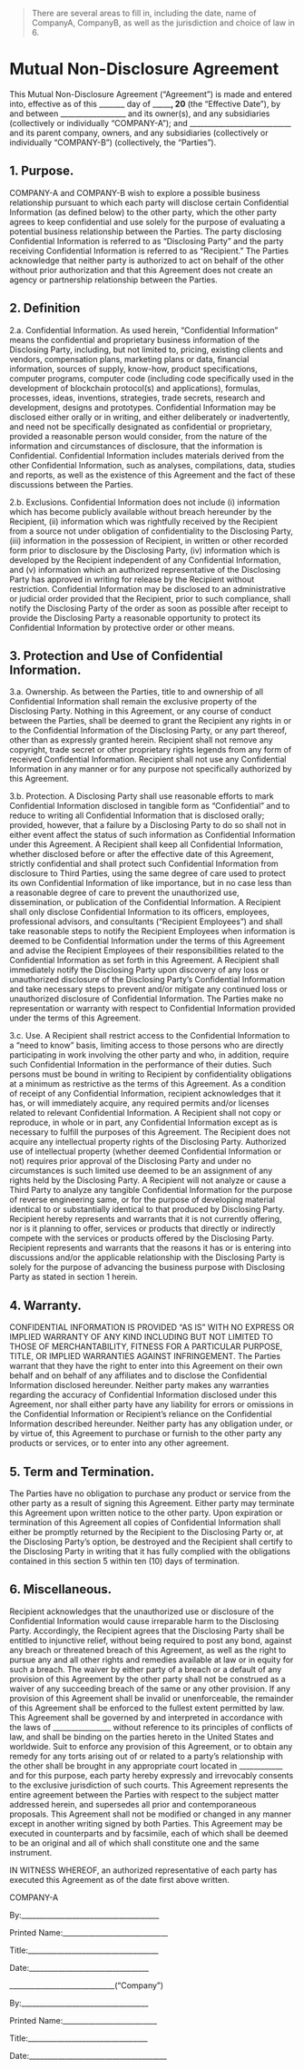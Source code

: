> There are several areas to fill in, including the date, name of CompanyA, CompanyB, as well as the jurisdiction and choice of law in 6.

# Mutual Non-Disclosure Agreement

This Mutual Non-Disclosure Agreement (“Agreement”) is made and entered into, effective as of this _______ day of _________, 20____ (the “Effective Date”), by and between __________________ and its owner(s), and any subsidiaries (collectively or individually “COMPANY-A”); and ____________________________ and its parent company, owners, and any subsidiaries (collectively or individually “COMPANY-B”) (collectively, the “Parties”).

 
## 1. Purpose.
  COMPANY-A and COMPANY-B wish to explore a possible business relationship pursuant to which each party will disclose certain Confidential Information (as defined below) to the other party, which the other party agrees to keep confidential and use solely for the purpose of evaluating a potential business relationship between the Parties. The party disclosing Confidential Information is referred to as “Disclosing Party” and the party receiving Confidential Information is referred to as “Recipient.” The Parties acknowledge that neither party is authorized to act on behalf of the other without  prior authorization and that  this Agreement does not create an agency or partnership relationship between the Parties.

## 2.  Definition

2.a. Confidential Information.  As used herein, “Confidential Information” means the confidential and proprietary business information of the Disclosing Party, including, but not limited to, pricing, existing clients and vendors, compensation plans, marketing plans or data, financial information, sources of supply, know-how, product specifications, computer programs, computer code (including code specifically used in the development of blockchain protocol(s) and applications), formulas, processes, ideas, inventions, strategies, trade secrets, research and development, designs and prototypes. Confidential Information may be disclosed either orally or in writing, and either deliberately or inadvertently, and need not be specifically designated as confidential or proprietary, provided a reasonable person would consider, from the nature of the information and circumstances of disclosure, that the information is Confidential.  Confidential Information includes materials derived from the other Confidential Information, such as analyses, compilations, data, studies and reports, as well as the existence of this Agreement and the fact of these discussions between the Parties.

2.b. Exclusions.  Confidential Information does not include (i) information which has become publicly available without breach hereunder by the Recipient, (ii) information which was rightfully received by the Recipient from a source not under obligation of confidentiality to the Disclosing Party, (iii) information in the possession of Recipient, in written or other recorded form prior to disclosure by the Disclosing Party, (iv) information which is developed by the Recipient independent of any Confidential Information, and (v) information which an authorized representative of the Disclosing Party has approved in writing for release by the Recipient without restriction. Confidential Information may be disclosed to an administrative or judicial order provided that the Recipient, prior to such compliance, shall notify the Disclosing Party of the order as soon as possible after receipt to provide the Disclosing Party a reasonable opportunity to protect its Confidential Information by protective order or other means.

## 3.  Protection and Use of Confidential Information.  

3.a.  Ownership.  As between the Parties, title to and ownership of all Confidential Information shall remain the exclusive property of the Disclosing Party.  Nothing in this Agreement, or any course of conduct between the Parties, shall be deemed to grant the Recipient any rights in or to the Confidential Information of the Disclosing Party, or any part thereof, other than as expressly granted herein.  Recipient shall not remove any copyright, trade secret or other proprietary rights legends from any form of received Confidential Information. Recipient shall not use any Confidential Information in any manner or for any purpose not specifically authorized by this Agreement.

3.b. Protection.  A Disclosing Party shall use reasonable efforts to mark Confidential Information disclosed in tangible form as “Confidential” and to reduce to writing all Confidential Information that is disclosed orally; provided, however, that a failure by a Disclosing Party to do so shall not in either event affect the status of such information as Confidential Information under this Agreement. A Recipient shall keep all Confidential Information, whether disclosed before or after the effective date of this Agreement, strictly confidential and shall protect such Confidential Information from disclosure to Third Parties, using the same degree of care used to protect its own Confidential Information of like importance, but in no case less than a reasonable degree of care to prevent the unauthorized use, dissemination, or publication of the Confidential Information. A Recipient shall only disclose Confidential Information to its officers, employees, professional advisors, and consultants (“Recipient Employees”) and shall take reasonable steps to notify the Recipient Employees when information is deemed to be Confidential Information under the terms of this Agreement and advise the Recipient Employees of their responsibilities related to the Confidential Information as set forth in this Agreement.  A Recipient shall immediately notify the Disclosing Party upon discovery of any loss or unauthorized disclosure of the Disclosing Party’s Confidential Information and take necessary steps to prevent and/or mitigate any continued loss or unauthorized disclosure of Confidential Information.  The Parties make no representation or warranty with respect to Confidential Information provided under the terms of this Agreement. 

3.c. Use.  A Recipient shall restrict access to the Confidential Information to a “need to know” basis, limiting access to those persons who are directly participating in work involving the other party and who, in addition, require such Confidential Information in the performance of their duties.  Such persons must be bound in writing to Recipient by confidentiality obligations at a minimum as restrictive as the terms of this Agreement.  As a condition of receipt of any Confidential Information, recipient acknowledges that it has, or will immediately acquire, any required permits and/or licenses related to relevant Confidential Information. A Recipient shall not copy or reproduce, in whole or in part, any Confidential Information except as is necessary to fulfill the purposes of this Agreement.  The Recipient does not acquire any intellectual property rights of the Disclosing Party. Authorized use of intellectual property (whether deemed Confidential Information or not) requires prior approval of the Disclosing Party and under no circumstances is such limited use deemed to be an assignment of any rights held by the Disclosing Party.  A Recipient will not analyze or cause a Third Party to analyze any tangible Confidential Information for the purpose of reverse engineering same, or for the purpose of developing material identical to or substantially identical to that produced by Disclosing Party.  Recipient hereby represents and warrants that it is not currently offering, nor is it planning to offer, services or products that directly or indirectly compete with the services or products offered by the Disclosing Party. Recipient represents and warrants that the reasons it has or is entering into discussions and/or the applicable relationship with the Disclosing Party is solely for the purpose of advancing the business purpose with Disclosing Party as stated in section 1 herein.

## 4.  Warranty. 
CONFIDENTIAL INFORMATION IS PROVIDED “AS IS” WITH NO EXPRESS OR IMPLIED WARRANTY OF ANY KIND INCLUDING BUT NOT LIMITED TO THOSE OF MERCHANTABILITY, FITNESS FOR A PARTICULAR PURPOSE, TITLE, OR IMPLIED WARRANTIES AGAINST INFRINGEMENT.  The Parties warrant that they have the right to enter into this Agreement on their own behalf and on behalf of any affiliates and to disclose the Confidential Information disclosed hereunder.  Neither party makes any warranties regarding the accuracy of Confidential Information disclosed under this Agreement, nor shall either party have any liability for errors or omissions in the Confidential Information or Recipient’s reliance on the Confidential Information described hereunder.  Neither party has any obligation under, or by virtue of, this Agreement to purchase or furnish to the other party any products or services, or to enter into any other agreement.  

## 5. Term and Termination.  
 The Parties have no obligation to purchase any product or service from the other party as a result of signing this Agreement. Either party may terminate this Agreement upon written notice to the other party.  Upon expiration or termination of this Agreement all copies of Confidential Information shall either be promptly returned by the Recipient to the Disclosing Party or, at the Disclosing Party’s option, be destroyed and the Recipient shall certify to the Disclosing Party in writing that it has fully complied with the obligations contained in this section 5 within ten (10) days of termination. 

## 6. Miscellaneous. 
 Recipient acknowledges that the unauthorized use or disclosure of the Confidential Information would cause irreparable harm to the Disclosing Party.  Accordingly, the Recipient agrees that the Disclosing Party shall be entitled to injunctive relief, without being required to post any bond, against any breach or threatened breach of this Agreement, as well as the right to pursue any and all other rights and remedies available at law or in equity for such a breach. The waiver by either party of a breach or a default of any provision of this Agreement by the other party shall not be construed as a waiver of any succeeding breach of the same or any other provision. If any provision of this Agreement shall be invalid or unenforceable, the remainder of this Agreement shall be enforced to the fullest extent permitted by law.  This Agreement shall be governed by and interpreted in accordance with the laws of ________________ without reference to its principles of conflicts of law, and shall be binding on the parties hereto in the United States and worldwide. Suit to enforce any provision of this Agreement, or to obtain any remedy for any torts arising out of or related to a party’s relationship with the other shall be brought in any appropriate court located in ____________ and for this purpose, each party hereby expressly and irrevocably consents to the exclusive jurisdiction of such courts. This Agreement represents the entire agreement between the Parties with respect to the subject matter addressed herein, and supersedes all prior and contemporaneous proposals. This Agreement shall not be modified or changed in any manner except in another writing signed by both Parties. This Agreement may be executed in counterparts and by facsimile, each of which shall be deemed to be an original and all of which shall constitute one and the same instrument.

IN WITNESS WHEREOF, an authorized representative of each party has executed this Agreement as of the date first above written.

COMPANY-A

By:______________________________________


Printed Name:_____________________________


Title:____________________________________

Date:_________________________________



_____________________________(“Company”)


By:___________________________________


Printed Name:__________________________

Title:_________________________________

Date:______________________________________
